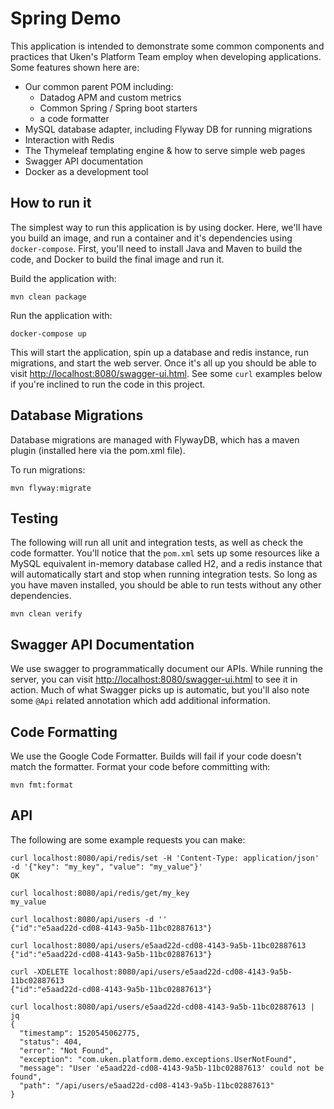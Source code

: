 # Spring Demo

This application is intended to demonstrate some common components and practices that Uken's Platform Team employ when developing applications. Some features shown here are:
- Our common parent POM including:
  - Datadog APM and custom metrics
  - Common Spring / Spring boot starters
  - a code formatter
- MySQL database adapter, including Flyway DB for running migrations
- Interaction with Redis
- The Thymeleaf templating engine & how to serve simple web pages
- Swagger API documentation
- Docker as a development tool

## How to run it

The simplest way to run this application is by using docker. Here, we'll have you build an image, and run a container and it's dependencies using `docker-compose`. First, you'll need to install Java and Maven to build the code, and Docker to build the final image and run it.

Build the application with:
```shell
mvn clean package
```

Run the application with:
```shell
docker-compose up
```

This will start the application, spin up a database and redis instance, run migrations, and start the web server. Once it's all up you should be able to visit [http://localhost:8080/swagger-ui.html](http://localhost:8080/swagger-ui.html). See some `curl` examples below if you're inclined to run the code in this project. 


## Database Migrations

Database migrations are managed with FlywayDB, which has a maven plugin (installed here via the pom.xml file).

To run migrations:

```shell
mvn flyway:migrate
```

## Testing

The following will run all unit and integration tests, as well as check the code formatter. You'll notice that the `pom.xml` sets up some resources like a MySQL equivalent in-memory database called H2, and a redis instance that will automatically start and stop when running integration tests. So long as you have maven installed, you should be able to run tests without any other dependencies. 

```shell
mvn clean verify
```

## Swagger API Documentation

We use swagger to programmatically document our APIs. While running the server, you can visit [http://localhost:8080/swagger-ui.html](http://localhost:8080/swagger-ui.html) to see it in action. Much of what Swagger picks up is automatic, but you'll also note some `@Api` related annotation which add additional information.

## Code Formatting

We use the Google Code Formatter. Builds will fail if your code doesn't match the formatter. Format your code before committing with:

```shell
mvn fmt:format
```

## API

The following are some example requests you can make:

```shell
curl localhost:8080/api/redis/set -H 'Content-Type: application/json' -d '{"key": "my_key", "value": "my_value"}'
OK
```
```shell
curl localhost:8080/api/redis/get/my_key
my_value
```

```shell
curl localhost:8080/api/users -d ''
{"id":"e5aad22d-cd08-4143-9a5b-11bc02887613"}
```

```shell
curl localhost:8080/api/users/e5aad22d-cd08-4143-9a5b-11bc02887613
{"id":"e5aad22d-cd08-4143-9a5b-11bc02887613"}
```

```shell
curl -XDELETE localhost:8080/api/users/e5aad22d-cd08-4143-9a5b-11bc02887613
{"id":"e5aad22d-cd08-4143-9a5b-11bc02887613"}
```

```shell
curl localhost:8080/api/users/e5aad22d-cd08-4143-9a5b-11bc02887613 | jq
{
  "timestamp": 1520545062775,
  "status": 404,
  "error": "Not Found",
  "exception": "com.uken.platform.demo.exceptions.UserNotFound",
  "message": "User 'e5aad22d-cd08-4143-9a5b-11bc02887613' could not be found",
  "path": "/api/users/e5aad22d-cd08-4143-9a5b-11bc02887613"
}
```
